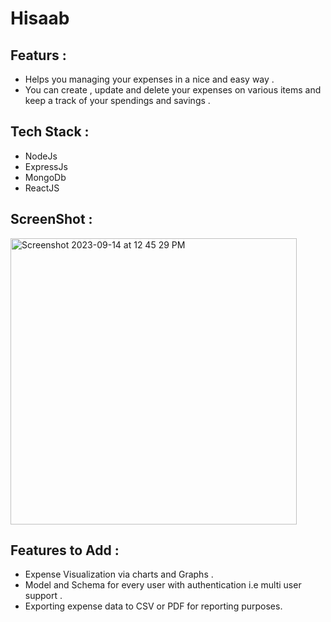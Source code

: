 # Hisaab

## Featurs :
* Helps you managing your expenses in a nice and easy way .
* You can create , update and delete your expenses on various items and keep a track of your spendings and savings .

## Tech Stack :
* NodeJs
* ExpressJs
* MongoDb
* ReactJS

## ScreenShot :
   <img width="458" alt="Screenshot 2023-09-14 at 12 45 29 PM" src="https://github.com/PARASnagpal99/Hisaab_MERN/assets/86076130/9c47bedc-9e72-4082-9a7d-99964dc4a641">

## Features to Add :
* Expense Visualization via charts and Graphs .
* Model and Schema for every user with authentication i.e multi user support .
* Exporting expense data to CSV or PDF for reporting purposes.

